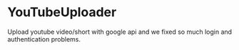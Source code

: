 # YouTubeUploader
Upload youtube video/short with google api and we fixed so much login and authentication problems.
